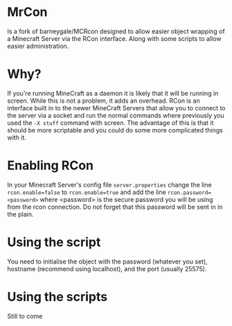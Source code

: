# MrCon
Is a fork of barneygale/MCRcon designed to allow easier object wrapping of a Minecraft Server via the RCon interface. Along with some scripts to allow easier administration.

# Why?
If you're running MineCraft as a daemon it is likely that it will be running in screen. While this is not a problem, it adds an overhead.
RCon is an interface built in to the newer MineCraft Servers that allow you to connect to the server via a socket and run the normal commands where previously you used the `-X stuff` command with screen.
The advantage of this is that it should be more scriptable and you could do some more complicated things with it.

# Enabling RCon
In your Minecraft Server's config file `server.properties` change the line `rcon.enable=false` to `rcon.enable=true` and add the line `rcon.password=<password>` where \<password\> is the secure password you will be using from the rcon connection. Do not forget that this password will be sent in in the plain.

# Using the script
You need to initialise the object with the password (whatever you set), hostname (recommend using localhost), and the port (usually 25575).

# Using the scripts
Still to come
